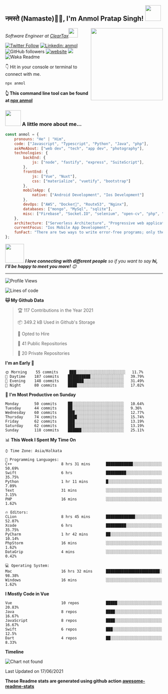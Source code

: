 <h2>नमस्ते (Namaste)🙏🏻, I'm Anmol Pratap Singh! <img src="https://media.giphy.com/media/12oufCB0MyZ1Go/giphy.gif" width="50"></h2>
<img align='right' src="https://media.giphy.com/media/M9gbBd9nbDrOTu1Mqx/giphy.gif" width="230">
<p><em>Software Engineer at <a href="http://www.cleartax.in">ClearTax</a><img src="https://media.giphy.com/media/WUlplcMpOCEmTGBtBW/giphy.gif" width="30"> 
</em></p>

[![Twitter Follow](https://img.shields.io/twitter/follow/misteranmol?label=Follow)](https://twitter.com/intent/follow?screen_name=misteranmol)
[![Linkedin: anmol](https://img.shields.io/badge/-anmol-blue?style=flat-square&logo=Linkedin&logoColor=white&link=https://www.linkedin.com/in/anmol-p-singh/)](https://www.linkedin.com/in/anmol-p-singh/)
![GitHub followers](https://img.shields.io/github/followers/anmol098?label=Follow&style=social)
[![website](https://img.shields.io/badge/Website-46a2f1.svg?&style=flat-square&logo=Google-Chrome&logoColor=white&link=https://anmolsingh.me/)](https://anmolsingh.me/)
![](https://visitor-badge.glitch.me/badge?page_id=anmol098.anmol098)
![Waka Readme](https://github.com/anmol098/anmol098/workflows/Waka%20Readme/badge.svg)

👇 Hit in your console or terminal to connect with me.

```bash
npx anmol
```
**👆 This command line tool can be found at [npx anmol](https://github.com/anmol098/npx_card)**

### <img src="https://media.giphy.com/media/VgCDAzcKvsR6OM0uWg/giphy.gif" width="50"> A little more about me...  

```javascript
const anmol = {
    pronouns: "He" | "Him",
    code: ["Javascript", "Typescript", "Python", "Java", "php"],
    askMeAbout: ["web dev", "tech", "app dev", "photography"],
    technologies: {
        backEnd: {
            js: ["node", "fastify", "express", "SuiteScript"],
        },
        frontEnd: {
            js: ["Vue", "Nuxt"],
            css: ["materialize", "vuetify", "bootstrap"]
        },
        mobileApp: {
            native: ["Android Development", "Ios Development"]
        },
        devOps: ["AWS", "Docker🐳", "Route53", "Nginx"],
        databases: ["mongo", "MySql", "sqlite"],
        misc: ["Firebase", "Socket.IO", "selenium", "open-cv", "php", "SuiteApp"]
    },
    architecture: ["Serverless Architecture", "Progressive web applications", "Single page applications"],
    currentFocus: "Ios Mobile App Development",
    funFact: "There are two ways to write error-free programs; only the third one works"
};
```

<img src="https://media.giphy.com/media/LnQjpWaON8nhr21vNW/giphy.gif" width="60"> <em><b>I love connecting with different people</b> so if you want to say <b>hi, I'll be happy to meet you more!</b> 😊</em>

---
<!--START_SECTION:waka-->
![Profile Views](http://img.shields.io/badge/Profile%20Views-849-blue)

![Lines of code](https://img.shields.io/badge/From%20Hello%20World%20I%27ve%20Written-1.5%20million%20lines%20of%20code-blue)

**🐱 My Github Data** 

> 🏆 117 Contributions in the Year 2021
 > 
> 📦 349.2 kB Used in Github's Storage 
 > 
> 💼 Opted to Hire
 > 
> 📜 41 Public Repositories 
 > 
> 🔑 20 Private Repositories  
 > 
**I'm an Early 🐤** 

```text
🌞 Morning    55 commits     ███░░░░░░░░░░░░░░░░░░░░░░   11.7% 
🌆 Daytime    187 commits    ██████████░░░░░░░░░░░░░░░   39.79% 
🌃 Evening    148 commits    ███████░░░░░░░░░░░░░░░░░░   31.49% 
🌙 Night      80 commits     ████░░░░░░░░░░░░░░░░░░░░░   17.02%

```
📅 **I'm Most Productive on Sunday** 

```text
Monday       50 commits     ██░░░░░░░░░░░░░░░░░░░░░░░   10.64% 
Tuesday      44 commits     ██░░░░░░░░░░░░░░░░░░░░░░░   9.36% 
Wednesday    60 commits     ███░░░░░░░░░░░░░░░░░░░░░░   12.77% 
Thursday     74 commits     ████░░░░░░░░░░░░░░░░░░░░░   15.74% 
Friday       62 commits     ███░░░░░░░░░░░░░░░░░░░░░░   13.19% 
Saturday     62 commits     ███░░░░░░░░░░░░░░░░░░░░░░   13.19% 
Sunday       118 commits    ██████░░░░░░░░░░░░░░░░░░░   25.11%

```


📊 **This Week I Spent My Time On** 

```text
⌚︎ Time Zone: Asia/Kolkata

💬 Programming Languages: 
C++                      8 hrs 31 mins       ████████████░░░░░░░░░░░░░   50.69% 
Swift                    6 hrs               █████████░░░░░░░░░░░░░░░░   35.75% 
Python                   1 hr 11 mins        █░░░░░░░░░░░░░░░░░░░░░░░░   7.09% 
Text                     31 mins             ░░░░░░░░░░░░░░░░░░░░░░░░░   3.15% 
PHP                      16 mins             ░░░░░░░░░░░░░░░░░░░░░░░░░   1.62%

🔥 Editors: 
CLion                    8 hrs 45 mins       █████████████░░░░░░░░░░░░   52.07% 
Xcode                    6 hrs               █████████░░░░░░░░░░░░░░░░   35.75% 
PyCharm                  1 hr 42 mins        ██░░░░░░░░░░░░░░░░░░░░░░░   10.14% 
PhpStorm                 16 mins             ░░░░░░░░░░░░░░░░░░░░░░░░░   1.62% 
DataGrip                 4 mins              ░░░░░░░░░░░░░░░░░░░░░░░░░   0.42%

💻 Operating System: 
Mac                      16 hrs 32 mins      ████████████████████████░   98.38% 
Windows                  16 mins             ░░░░░░░░░░░░░░░░░░░░░░░░░   1.62%

```

**I Mostly Code in Vue** 

```text
Vue                      10 repos            █████░░░░░░░░░░░░░░░░░░░░   20.83% 
Java                     8 repos             ████░░░░░░░░░░░░░░░░░░░░░   16.67% 
JavaScript               8 repos             ████░░░░░░░░░░░░░░░░░░░░░   16.67% 
Swift                    6 repos             ███░░░░░░░░░░░░░░░░░░░░░░   12.5% 
Dart                     4 repos             ██░░░░░░░░░░░░░░░░░░░░░░░   8.33%

```


**Timeline**

![Chart not found](https://raw.githubusercontent.com/anmol098/anmol098/master/charts/bar_graph.png) 


 Last Updated on 17/06/2021
<!--END_SECTION:waka-->

**These Readme stats are generated using github action [awesome-readme-stats](https://github.com/anmol098/waka-readme-stats)**
